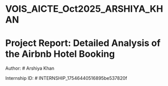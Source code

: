 # VOIS_AICTE_Oct2025_ARSHIYA_KHAN


# Project Report: Detailed Analysis of the Airbnb Hotel Booking



Author: # Arshiya Khan


Internship ID: # INTERNSHIP_17546440516895be537820f    
